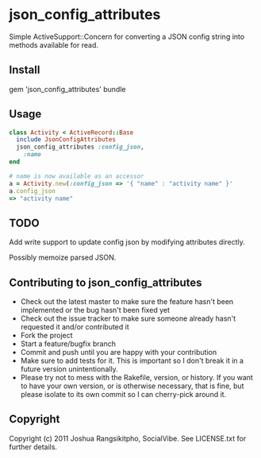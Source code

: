 # json_config_attributes

Simple ActiveSupport::Concern for converting a JSON config string into
methods available for read.

## Install
  gem 'json_config_attributes'
  bundle

## Usage

```ruby
class Activity < ActiveRecord::Base
  include JsonConfigAttributes
  json_config_attributes :config_json,
    :name
end

# name is now available as an accessor
a = Activity.new(:config_json => '{ "name" : "activity name" }'
a.config_json
=> "activity name"
````

## TODO
Add write support to update config json by modifying attributes directly.

Possibly memoize parsed JSON.

## Contributing to json_config_attributes
 
* Check out the latest master to make sure the feature hasn't been implemented or the bug hasn't been fixed yet
* Check out the issue tracker to make sure someone already hasn't requested it and/or contributed it
* Fork the project
* Start a feature/bugfix branch
* Commit and push until you are happy with your contribution
* Make sure to add tests for it. This is important so I don't break it in a future version unintentionally.
* Please try not to mess with the Rakefile, version, or history. If you want to have your own version, or is otherwise necessary, that is fine, but please isolate to its own commit so I can cherry-pick around it.

## Copyright

Copyright (c) 2011 Joshua Rangsikitpho, SocialVibe. See LICENSE.txt for
further details.


